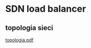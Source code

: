 # SDN load balancer

## topologia sieci
[topologia.pdf](https://github.com/tymekw/SDN_load_balancer/files/10527294/topologia.pdf)
